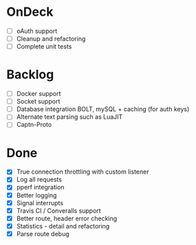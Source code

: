 
# OnDeck

- [ ] oAuth support
- [ ] Cleanup and refactoring
- [ ] Complete unit tests

# Backlog

- [ ] Docker support
- [ ] Socket support
- [ ] Database integration BOLT, mySQL + caching (for auth keys)
- [ ] Alternate text parsing such as LuaJIT
- [ ] Captn-Proto

# Done

- [x] True connection throttling with custom listener
- [x] Log all requests
- [x] pperf integration
- [x] Better logging
- [x] Signal interrupts
- [x] Travis CI / Converalls support
- [x] Better route, header error checking
- [x] Statistics - detail and refactoring
- [x] Parse route debug
